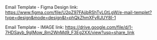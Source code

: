 Email Template - Figma Design link: https://www.figma.com/file/U2pZ97FAjjbRShTyLGtLgW/e-mail-templet?type=design&mode=design&t=phQkZhmXFyRJUY8I-1




Email Template - IMAGE link: https://drive.google.com/file/d/1-7HDSayb_9glMow_8m2WnMd9_F3Eg2XX/view?usp=share_link


